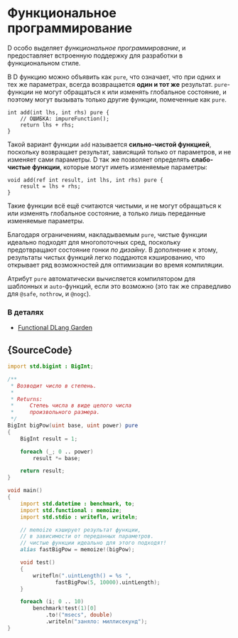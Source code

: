 # Функциональное программирование

D особо выделяет *функциональное программирование*,
и предоставляет встроенную поддержку для разработки
в функциональном стиле.

В D функцию можно объявить как `pure`, что означает,
что при одних и тех же параметрах, всегда возвращается
**один и тот же** результат. `pure`-функции не могут
обращаться к или изменять глобальное состояние, и поэтому
могут вызывать только другие функции, помеченные как `pure`.

    int add(int lhs, int rhs) pure {
        // ОШИБКА: impureFunction();
        return lhs + rhs;
    }

Такой вариант функции `add` называется **сильно-чистой функцией**,
поскольку возвращает результат, зависящий только от параметров,
и не изменяет сами параметры. D так же позволяет определять
**слабо-чистые функции**, которые могут иметь изменяемые
параметры:

    void add(ref int result, int lhs, int rhs) pure {
        result = lhs + rhs;
    }

Такие функции всё ещё считаются чистыми, и не могут
обращаться к или изменять глобальное состояние, а только
лишь переданные изменяемые параметры.

Благодаря ограничениям, накладываемым `pure`, чистые функции
идеально подходят для многопоточных сред, поскольку
предотвращают состояние гонки *по дизайну*.
В дополнение к этому, результаты чистых функций
легко поддаются кэшированию, что открывает ряд
возможностей для оптимизации во время компиляции.

Атрибут `pure` автоматически вычисляется компилятором
для шаблонных и `auto`-функций, если это возможно
(это так же справедливо для `@safe`, `nothrow`, и `@nogc`).

### В деталях

- [Functional DLang Garden](https://garden.dlang.io/)

## {SourceCode}

```d
import std.bigint : BigInt;

/**
 * Возводит число в степень.
 *
 * Returns:
 *     Степеь числа в виде целого числа
 *     произвольного размера.
 */
BigInt bigPow(uint base, uint power) pure
{
    BigInt result = 1;

    foreach (_; 0 .. power)
        result *= base;

    return result;
}

void main()
{
    import std.datetime : benchmark, to;
    import std.functional : memoize;
    import std.stdio : writefln, writeln;

    // memoize кэширует результат функции,
    // в зависимости от переданных параметров.
    // чистые функции идеально для этого подходят!
    alias fastBigPow = memoize!(bigPow);

    void test()
    {
        writefln(".uintLength() = %s ",
        	   fastBigPow(5, 10000).uintLength);
    }

    foreach (i; 0 .. 10)
        benchmark!test(1)[0]
        	.to!("msecs", double)
        	.writeln("заняло: миллисекунд");
}
```
